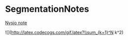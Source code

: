 # SegmentationNotes


[Nysjo note](https://github.com/freyakniglty/SegmentationNotes/blob/master/Nysjo_note.md)

![](http://latex.codecogs.com/gif.latex?\\sum_{k=1}^N k^2)

